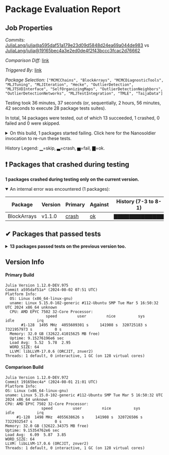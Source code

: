 # Package Evaluation Report

## Job Properties

*Commits:* [JuliaLang/julia@a595daf51a179e23d09d5848d24ea69a044de983](https://github.com/JuliaLang/julia/commit/a595daf51a179e23d09d5848d24ea69a044de983) vs [JuliaLang/julia@19165bec4a3e2ed0de4f2f43bccc3fcac2d76662](https://github.com/JuliaLang/julia/commit/19165bec4a3e2ed0de4f2f43bccc3fcac2d76662)

*Comparison Diff:* [link](https://github.com/JuliaLang/julia/compare/19165bec4a3e2ed0de4f2f43bccc3fcac2d76662...a595daf51a179e23d09d5848d24ea69a044de983)

*Triggered By:* [link](https://github.com/JuliaLang/julia/pull/55297#issuecomment-2264803958)

*Package Selection:* `["MCMCChains", "BlockArrays", "MCMCDiagnosticTools", "MLJTuning", "MLJIteration", "Hecke", "OutlierDetection", "MLJTSVDInterface", "SelfOrganizingMaps", "OutlierDetectionNeighbors", "OutlierDetectionNetworks", "MLJTestIntegration", "TMLE", "TaijaData"]`

Testing took 36 minutes, 37 seconds (or, sequentially, 2 hours, 56 minutes, 42 seconds to execute 28 package tests suites).

In total, 14 packages were tested, out of which 13 succeeded, 1 crashed, 0 failed and 0 were skipped.


<details><summary>On this build, 1 packages started failing. Click here for the Nanosoldier invocation to re-run these tests.</summary>
<p>

```
@nanosoldier `runtests(["BlockArrays"])`
```

</p>
</details>


History Legend: ▁=skip, ▃=crash, ▅=fail, ▇=ok.

## ❗ Packages that crashed during testing

**1 packages crashed during testing only on the current version.**

<details open><summary>An internal error was encountered (1 packages):</summary>
<p>


| Package | Version | Primary | Against | History (7-3 to 8-1) |
| ------- | ------- | ------- | ------- | ------- |
| BlockArrays | v1.1.0 | [crash](https://s3.amazonaws.com/julialang-reports/nanosoldier/pkgeval/by_hash/a595daf_vs_19165be/BlockArrays.primary.log) | [ok](https://s3.amazonaws.com/julialang-reports/nanosoldier/pkgeval/by_hash/a595daf_vs_19165be/BlockArrays.against.log) | <span class="history">▇▇▇▇▇▇▇▇▇▇▇▇▇</span> |

</p>
</details>


## ✔ Packages that passed tests

<details><summary><strong>13 packages passed tests on the previous version too.</strong></summary>
<p>

| Package | History (7-3 to 8-1) |
| ------- | ------- |
| [MCMCDiagnosticTools v0.3.10](https://s3.amazonaws.com/julialang-reports/nanosoldier/pkgeval/by_hash/a595daf_vs_19165be/MCMCDiagnosticTools.primary.log) | <span class="history">▅▅▅▅▇▇▇▅▅▇▅▅▇</span> |
| [MCMCChains v6.0.6](https://s3.amazonaws.com/julialang-reports/nanosoldier/pkgeval/by_hash/a595daf_vs_19165be/MCMCChains.primary.log) | <span class="history">▇▇▇▇▇▇▇▇▇▇▇▇▇</span> |
| [MLJTuning v0.8.8](https://s3.amazonaws.com/julialang-reports/nanosoldier/pkgeval/by_hash/a595daf_vs_19165be/MLJTuning.primary.log) | <span class="history">▇▇▇▇▇▇▇▇▇▇▇▇▇</span> |
| [MLJIteration v0.6.2](https://s3.amazonaws.com/julialang-reports/nanosoldier/pkgeval/by_hash/a595daf_vs_19165be/MLJIteration.primary.log) | <span class="history">▇▇▇▇▇▇▇▇▇▇▇▇▇</span> |
| [Hecke v0.33.0](https://s3.amazonaws.com/julialang-reports/nanosoldier/pkgeval/by_hash/a595daf_vs_19165be/Hecke.primary.log) | <span class="history">▇▇▇▇▇▇▇▇▇▇▇▇▇</span> |
| [OutlierDetection v0.4.1](https://s3.amazonaws.com/julialang-reports/nanosoldier/pkgeval/by_hash/a595daf_vs_19165be/OutlierDetection.primary.log) | <span class="history">▇▇▇▇▇▇▇▇▇▇▇▇▇</span> |
| [MLJTSVDInterface v0.1.6](https://s3.amazonaws.com/julialang-reports/nanosoldier/pkgeval/by_hash/a595daf_vs_19165be/MLJTSVDInterface.primary.log) | <span class="history">▇▇▇▇▇▇▇▇▇▅▇▇▇</span> |
| [OutlierDetectionNeighbors v0.1.5](https://s3.amazonaws.com/julialang-reports/nanosoldier/pkgeval/by_hash/a595daf_vs_19165be/OutlierDetectionNeighbors.primary.log) | <span class="history">▇▇▇▇▇▇▇▇▇▇▇▇▇</span> |
| [SelfOrganizingMaps v0.1.2](https://s3.amazonaws.com/julialang-reports/nanosoldier/pkgeval/by_hash/a595daf_vs_19165be/SelfOrganizingMaps.primary.log) | <span class="history">▇▇▇▇▇▇▇▇▇▇▇▇▇</span> |
| [MLJTestIntegration v0.5.2](https://s3.amazonaws.com/julialang-reports/nanosoldier/pkgeval/by_hash/a595daf_vs_19165be/MLJTestIntegration.primary.log) | <span class="history">▅▇▇▇▇▅▇▇▇▇▅▇▅</span> |
| [OutlierDetectionNetworks v0.1.4](https://s3.amazonaws.com/julialang-reports/nanosoldier/pkgeval/by_hash/a595daf_vs_19165be/OutlierDetectionNetworks.primary.log) | <span class="history">▇▇▇▇▇▇▇▇▇▇▇▇▇</span> |
| [TaijaData v1.0.0](https://s3.amazonaws.com/julialang-reports/nanosoldier/pkgeval/by_hash/a595daf_vs_19165be/TaijaData.primary.log) | <span class="history">▇▇▇▇▇▇▇▇▇▇▇▇▇</span> |
| [TMLE v0.16.1](https://s3.amazonaws.com/julialang-reports/nanosoldier/pkgeval/by_hash/a595daf_vs_19165be/TMLE.primary.log) | <span class="history">▅▅▅▅▇▅▇▅▇▇▇▅▇</span> |

</p>
</details>


## Version Info

#### Primary Build

```
Julia Version 1.12.0-DEV.975
Commit a595daf51a* (2024-08-02 07:51 UTC)
Platform Info:
  OS: Linux (x86_64-linux-gnu)
  uname: Linux 5.15.0-102-generic #112-Ubuntu SMP Tue Mar 5 16:50:32 UTC 2024 x86_64 unknown
  CPU: AMD EPYC 7502 32-Core Processor: 
                  speed         user         nice          sys         idle          irq
       #1-128  1495 MHz  4055609301 s     141908 s  320725183 s  7321957973 s          0 s
  Memory: 32.0 GB (32622.41015625 MB free)
  Uptime: 9.15276196e6 sec
  Load Avg:  5.52  5.78  2.95
  WORD_SIZE: 64
  LLVM: libLLVM-17.0.6 (ORCJIT, znver2)
Threads: 1 default, 0 interactive, 1 GC (on 128 virtual cores)

```

  #### Comparison Build

  ```
Julia Version 1.12.0-DEV.972
Commit 19165bec4a* (2024-08-01 21:01 UTC)
Platform Info:
  OS: Linux (x86_64-linux-gnu)
  uname: Linux 5.15.0-102-generic #112-Ubuntu SMP Tue Mar 5 16:50:32 UTC 2024 x86_64 unknown
  CPU: AMD EPYC 7502 32-Core Processor: 
                  speed         user         nice          sys         idle          irq
       #1-128  1498 MHz  4055638626 s     141908 s  320726506 s  7322932547 s          0 s
  Memory: 32.0 GB (32622.34375 MB free)
  Uptime: 9.15354762e6 sec
  Load Avg:  6.09  5.87  3.85
  WORD_SIZE: 64
  LLVM: libLLVM-17.0.6 (ORCJIT, znver2)
Threads: 1 default, 0 interactive, 1 GC (on 128 virtual cores)

  ```
  <!-- Generated on 2024-08-02T05:04:48.640 -->
